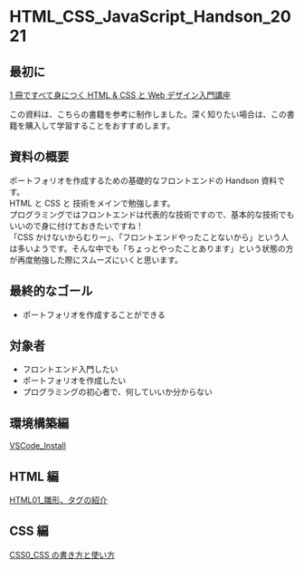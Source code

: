 # HTML_CSS_JavaScript_Handson_2021

## 最初に

[1 冊ですべて身につく HTML & CSS と Web デザイン入門講座](https://www.amazon.co.jp/dp/4797398892?tag=mybest_presses_5643-22)

この資料は、こちらの書籍を参考に制作しました。深く知りたい場合は、この書籍を購入して学習することをおすすめします。

## 資料の概要

ポートフォリオを作成するための基礎的なフロントエンドの Handson 資料です。  
HTML と CSS と 技術をメインで勉強します。  
プログラミングではフロントエンドは代表的な技術ですので、基本的な技術でもいいので身に付けておきたいですね！  
「CSS かけないからむりー」、「フロントエンドやったことないから」という人は多いようです。そんな中でも「ちょっとやったことあります」という状態の方が再度勉強した際にスムーズにいくと思います。

## 最終的なゴール

- ポートフォリオを作成することができる

## 対象者

- フロントエンド入門したい
- ポートフォリオを作成したい
- プログラミングの初心者で、何していいか分からない

## 環境構築編

[VSCode_Install](https://github.com/cistLT-Club/HTML_CSS_JavaScript_Handson_2021/blob/master/VSCode.md)

## HTML 編

[HTML01\_雛形、タグの紹介](https://github.com/cistLT-Club/HTML_CSS_JavaScript_Handson_2021/blob/master/HTML/html1.md)

## CSS 編

[CSS0_CSS の書き方と使い方](https://github.com/cistLT-Club/HTML_CSS_JavaScript_Handson_2021/blob/master/CSS/css1.md)
